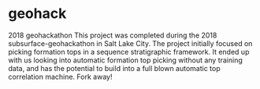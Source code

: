 # geohack
2018 geohackathon
This project was completed during the 2018 subsurface-geohackathon in Salt Lake City. The
project initially focused on picking formation tops in a sequence stratigraphic framework. 
It ended up with us looking into automatic formation top picking without any training data, and
has the potential to build into a full blown automatic top correlation machine. Fork away!